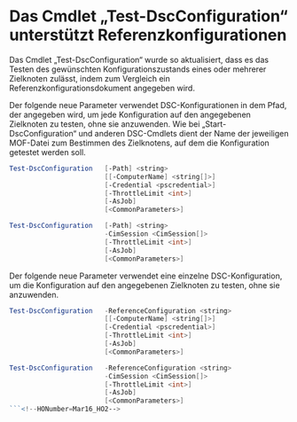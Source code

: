 # Das Cmdlet „Test-DscConfiguration“ unterstützt Referenzkonfigurationen

Das Cmdlet „Test-DscConfiguration“ wurde so aktualisiert, dass es das Testen des gewünschten Konfigurationszustands eines oder mehrerer Zielknoten zulässt, indem zum Vergleich ein Referenzkonfigurationsdokument angegeben wird.

Der folgende neue Parameter verwendet DSC-Konfigurationen in dem Pfad, der angegeben wird, um jede Konfiguration auf den angegebenen Zielknoten zu testen, ohne sie anzuwenden. Wie bei „Start-DscConfiguration“ und anderen DSC-Cmdlets dient der Name der jeweiligen MOF-Datei zum Bestimmen des Zielknotens, auf dem die Konfiguration getestet werden soll. 

```PowerShell
Test-DscConfiguration   [-Path] <string> 
                        [[-ComputerName] <string[]>] 
                        [-Credential <pscredential>] 
                        [-ThrottleLimit <int>] 
                        [-AsJob] 
                        [<CommonParameters>]

Test-DscConfiguration   [-Path] <string> 
                        -CimSession <CimSession[]> 
                        [-ThrottleLimit <int>] 
                        [-AsJob] 
                        [<CommonParameters>]
```

Der folgende neue Parameter verwendet eine einzelne DSC-Konfiguration, um die Konfiguration auf den angegebenen Zielknoten zu testen, ohne sie anzuwenden. 

```PowerShell
Test-DscConfiguration   -ReferenceConfiguration <string> 
                        [[-ComputerName] <string[]>]
                        [-Credential <pscredential>] 
                        [-ThrottleLimit <int>] 
                        [-AsJob] 
                        [<CommonParameters>]

Test-DscConfiguration   -ReferenceConfiguration <string> 
                        -CimSession <CimSession[]> 
                        [-ThrottleLimit <int>] 
                        [-AsJob] 
                        [<CommonParameters>]
```<!--HONumber=Mar16_HO2-->
